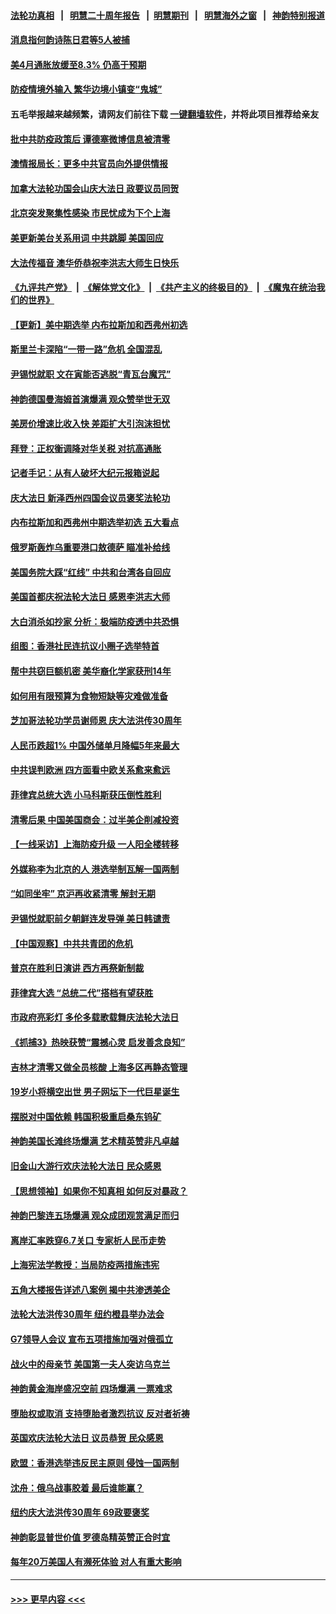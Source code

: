 #### [法轮功真相](https://github.com/gfw-breaker/truth/blob/master/README.md?t=0) &nbsp;&nbsp;|&nbsp;&nbsp; [明慧二十周年报告](https://github.com/gfw-breaker/mh-reports/blob/master/README.md?t=0) &nbsp;&nbsp;|&nbsp;&nbsp;[明慧期刊](https://github.com/gfw-breaker/mh-qikan) &nbsp;&nbsp;|&nbsp;&nbsp; [明慧海外之窗](https://github.com/gfw-breaker/mh-news/blob/master/README.md?t=0) &nbsp;&nbsp;|&nbsp;&nbsp; [神韵特别报道](https://github.com/gfw-breaker/mh-news/blob/master/shenyun.md?t=0)
#### [消息指何韵诗陈日君等5人被捕](../pages/nf4514/n13733503.md?t=05120201) 
#### [美4月通胀放缓至8.3% 仍高于预期](../pages/nf4514/n13733293.md?t=05120201) 
#### [防疫情境外输入 繁华边境小镇变“鬼城”](../pages/nf4514/n13732729.md?t=05120201) 
#### 五毛举报越来越频繁，请网友们前往下载 [一键翻墙软件](https://github.com/gfw-breaker/ssr-accounts)，并将此项目推荐给亲友
#### [批中共防疫政策后 谭德塞微博信息被清零](../pages/nf4514/n13733099.md?t=05120201) 
#### [澳情报局长：更多中共官员向外提供情报](../pages/nf4514/n13732119.md?t=05120201) 
#### [加拿大法轮功国会山庆大法日 政要议员同贺](../pages/nf4514/n13732631.md?t=05120201) 
#### [北京突发聚集性感染 市民忧成为下个上海](../pages/nf4514/n13732920.md?t=05120201) 
#### [美更新美台关系用词 中共跳脚 美国回应](../pages/nf4514/n13732638.md?t=05120201) 
#### [大法传福音 澳华侨恭祝李洪志大师生日快乐](../pages/nf4514/n13732790.md?t=05120201) 
#### [《九评共产党》](https://github.com/begood0513/9ping.md/blob/master/README.md) &nbsp;|&nbsp; [《解体党文化》](../../../../jtdwh.md/blob/master/README.md)  &nbsp;|&nbsp; [《共产主义的终极目的》](../../../../gczydzjmd.md/blob/master/README.md) &nbsp;|&nbsp; [《魔鬼在统治我们的世界》](../../../../mgztzwmdsj.md/blob/master/README.md) 
#### [【更新】美中期选举 内布拉斯加和西弗州初选](../pages/nf4514/n13732713.md?t=05120201) 
#### [斯里兰卡深陷“一带一路”危机 全国混乱](../pages/nf4514/n13732915.md?t=05120201) 
#### [尹锡悦就职 文在寅能否逃脱“青瓦台魔咒”](../pages/nf4514/n13732873.md?t=05120201) 
#### [神韵德国曼海姆首演爆满 观众赞举世无双](../pages/nf4514/n13732698.md?t=05120201) 
#### [美房价增速比收入快 差距扩大引泡沫担忧](../pages/nf4514/n13732492.md?t=05120201) 
#### [拜登：正权衡调降对华关税 对抗高通胀](../pages/nf4514/n13732380.md?t=05120201) 
#### [记者手记：从有人破坏大纪元报箱说起](../pages/nf4514/n13731819.md?t=05120201) 
#### [庆大法日 新泽西州四国会议员褒奖法轮功](../pages/nf4514/n13731781.md?t=05120201) 
#### [内布拉斯加和西弗州中期选举初选 五大看点](../pages/nf4514/n13732239.md?t=05120201) 
#### [俄罗斯轰炸乌重要港口敖德萨 瞄准补给线](../pages/nf4514/n13732219.md?t=05120201) 
#### [美国务院大踩“红线” 中共和台湾各自回应](../pages/nf4514/n13732069.md?t=05120201) 
#### [美国首都庆祝法轮大法日 感恩李洪志大师](../pages/nf4514/n13731696.md?t=05120201) 
#### [大白消杀如抄家 分析：极端防疫透中共恐惧](../pages/nf4514/n13732034.md?t=05120201) 
#### [组图：香港社民连抗议小圈子选举特首](../pages/nf4514/n13731959.md?t=05120201) 
#### [帮中共窃巨额机密 美华裔化学家获刑14年](../pages/nf4514/n13731669.md?t=05120201) 
#### [如何用有限预算为食物短缺等灾难做准备](../pages/nf4514/n13731661.md?t=05120201) 
#### [芝加哥法轮功学员谢师恩 庆大法洪传30周年](../pages/nf4514/n13731508.md?t=05120201) 
#### [人民币跌超1% 中国外储单月降幅5年来最大](../pages/nf4514/n13731552.md?t=05120201) 
#### [中共误判欧洲 四方面看中欧关系愈来愈远](../pages/nf4514/n13729164.md?t=05120201) 
#### [菲律宾总统大选 小马科斯获压倒性胜利](../pages/nf4514/n13731560.md?t=05120201) 
#### [清零后果 中国美国商会：过半美企削减投资](../pages/nf4514/n13731358.md?t=05120201) 
#### [【一线采访】上海防疫升级 一人阳全楼转移](../pages/nf4514/n13731443.md?t=05120201) 
#### [外媒称李为北京的人 港选举制瓦解一国两制](../pages/nf4514/n13731496.md?t=05120201) 
#### [“如同坐牢” 京沪再收紧清零 解封无期](../pages/nf4514/n13731451.md?t=05120201) 
#### [尹锡悦就职前夕朝鲜连发导弹 美日韩谴责](../pages/nf4514/n13731444.md?t=05120201) 
#### [【中国观察】中共共青团的危机](../pages/nf4514/n13731314.md?t=05120201) 
#### [普京在胜利日演讲 西方再祭新制裁](../pages/nf4514/n13731295.md?t=05120201) 
#### [菲律宾大选 “总统二代”搭档有望获胜](../pages/nf4514/n13731325.md?t=05120201) 
#### [市政府亮彩灯 多伦多载歌载舞庆法轮大法日](../pages/nf4514/n13730425.md?t=05120201) 
#### [《抓捕3》热映获赞“震撼心灵 启发善念良知”](../pages/nf4514/n13729129.md?t=05120201) 
#### [吉林才清零又做全员核酸 上海多区再静态管理](../pages/nf4514/n13731187.md?t=05120201) 
#### [19岁小将横空出世 男子网坛下一代巨星诞生](../pages/nf4514/n13730767.md?t=05120201) 
#### [摆脱对中国依赖 韩国积极重启桑东钨矿](../pages/nf4514/n13731072.md?t=05120201) 
#### [神韵美国长滩终场爆满 艺术精英赞非凡卓越](../pages/nf4514/n13731036.md?t=05120201) 
#### [旧金山大游行欢庆法轮大法日 民众感恩](../pages/nf4514/n13730612.md?t=05120201) 
#### [【思想领袖】如果你不知真相 如何反对暴政？](../pages/nf4514/n13729014.md?t=05120201) 
#### [神韵巴黎连五场爆满 观众成团观赏满足而归](../pages/nf4514/n13730697.md?t=05120201) 
#### [离岸汇率跌穿6.7关口 专家析人民币走势](../pages/nf4514/n13730613.md?t=05120201) 
#### [上海宪法学教授：当局防疫两措施违宪](../pages/nf4514/n13730561.md?t=05120201) 
#### [五角大楼报告详述八案例 揭中共渗透美企](../pages/nf4514/n13730587.md?t=05120201) 
#### [法轮大法洪传30周年 纽约橙县举办法会](../pages/nf4514/n13730603.md?t=05120201) 
#### [G7领导人会议 宣布五项措施加强对俄孤立](../pages/nf4514/n13730505.md?t=05120201) 
#### [战火中的母亲节 美国第一夫人突访乌克兰](../pages/nf4514/n13730400.md?t=05120201) 
#### [神韵黄金海岸盛况空前 四场爆满 一票难求](../pages/nf4514/n13730488.md?t=05120201) 
#### [堕胎权或取消 支持堕胎者激烈抗议 反对者祈祷](../pages/nf4514/n13730372.md?t=05120201) 
#### [英国欢庆法轮大法日 议员恭贺 民众感恩](../pages/nf4514/n13730266.md?t=05120201) 
#### [欧盟：香港选举违反民主原则 侵蚀一国两制](../pages/nf4514/n13730387.md?t=05120201) 
#### [沈舟：俄乌战事胶着 最后谁能赢？](../pages/nf4514/n13729909.md?t=05120201) 
#### [纽约庆大法洪传30周年 69政要褒奖](../pages/nf4514/n13728906.md?t=05120201) 
#### [神韵彰显普世价值 罗德岛精英赞正合时宜](../pages/nf4514/n13730125.md?t=05120201) 
#### [每年20万美国人有濒死体验 对人有重大影响](../pages/nf4514/n13729932.md?t=05120201) 

----
#### [ >>> 更早内容 <<< ](../indexes/nf4514-earlier.md)
